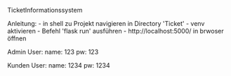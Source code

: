 TicketInformationssystem

Anleitung:
    - in shell zu Projekt navigieren in Directory 'Ticket'
    - venv aktivieren
    - Befehl 'flask run' ausführen
    - http://localhost:5000/ in brwoser öffnen

Admin User:
    name: 123 pw: 123

Kunden User:
    name: 1234 pw: 1234